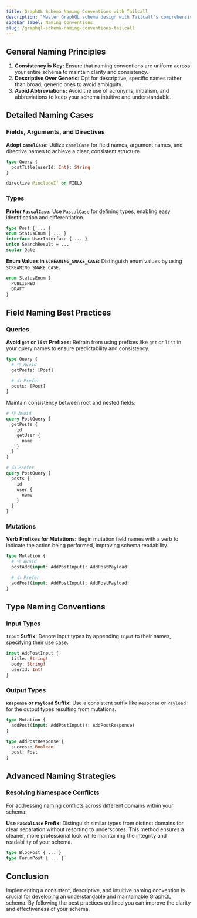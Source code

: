```yaml
---
title: GraphQL Schema Naming Conventions with Tailcall
description: "Master GraphQL schema design with Tailcall's comprehensive guide to naming and casing conventions. Ensure clarity, consistency, and maintainability across your schema. Learn best practices for fields, arguments, types, and more."
sidebar_label: Naming Conventions
slug: /graphql-schema-naming-conventions-tailcall
---
```


## General Naming Principles

1. **Consistency is Key:** Ensure that naming conventions are uniform across your entire schema to maintain clarity and consistency.
2. **Descriptive Over Generic:** Opt for descriptive, specific names rather than broad, generic ones to avoid ambiguity.
3. **Avoid Abbreviations:** Avoid the use of acronyms, initialism, and abbreviations to keep your schema intuitive and understandable.

## Detailed Naming Cases

### Fields, Arguments, and Directives

**Adopt `camelCase`:** Utilize `camelCase` for field names, argument names, and directive names to achieve a clear, consistent structure.

```graphql
type Query {
  postTitle(userId: Int): String
}

directive @includeIf on FIELD
```

### Types

**Prefer `PascalCase`:** Use `PascalCase` for defining types, enabling easy identification and differentiation.

```graphql
type Post { ... }
enum StatusEnum { ... }
interface UserInterface { ... }
union SearchResult = ...
scalar Date
```

**Enum Values in `SCREAMING_SNAKE_CASE`:** Distinguish enum values by using `SCREAMING_SNAKE_CASE`.

```graphql
enum StatusEnum {
  PUBLISHED
  DRAFT
}
```

## Field Naming Best Practices

### Queries

**Avoid `get` or `list` Prefixes:** Refrain from using prefixes like `get` or `list` in your query names to ensure predictability and consistency.

```graphql
type Query {
  # 👎 Avoid
  getPosts: [Post]

  # 👍 Prefer
  posts: [Post]
}
```

Maintain consistency between root and nested fields:

```graphql
# 👎 Avoid
query PostQuery {
  getPosts {
    id
    getUser {
      name
    }
  }
}

# 👍 Prefer
query PostQuery {
  posts {
    id
    user {
      name
    }
  }
}
```

### Mutations

**Verb Prefixes for Mutations:** Begin mutation field names with a verb to indicate the action being performed, improving schema readability.

```graphql
type Mutation {
  # 👎 Avoid
  postAdd(input: AddPostInput): AddPostPayload!

  # 👍 Prefer
  addPost(input: AddPostInput): AddPostPayload!
}
```

## Type Naming Conventions

### Input Types

**`Input` Suffix:** Denote input types by appending `Input` to their names, specifying their use case.

```graphql
input AddPostInput {
  title: String!
  body: String!
  userId: Int!
}
```

### Output Types

**`Response` or `Payload` Suffix:** Use a consistent suffix like `Response` or `Payload` for the output types resulting from mutations.

```graphql
type Mutation {
  addPost(input: AddPostInput!): AddPostResponse!
}

type AddPostResponse {
  success: Boolean!
  post: Post
}
```

## Advanced Naming Strategies

### Resolving Namespace Conflicts

For addressing naming conflicts across different domains within your schema:

**Use `PascalCase` Prefix:** Distinguish similar types from distinct domains for clear separation without resorting to underscores. This method ensures a cleaner, more professional look while maintaining the integrity and readability of your schema.

```graphql
type BlogPost { ... }
type ForumPost { ... }
```

## Conclusion

Implementing a consistent, descriptive, and intuitive naming convention is crucial for developing an understandable and maintainable GraphQL schema. By following the best practices outlined you can improve the clarity and effectiveness of your schema.
